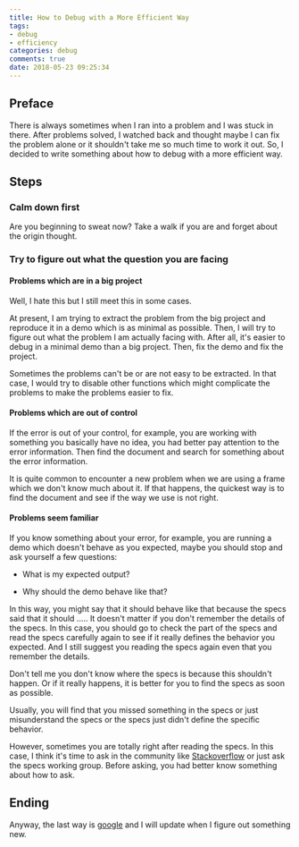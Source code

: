 ```yaml
---
title: How to Debug with a More Efficient Way
tags:
- debug
- efficiency
categories: debug
comments: true
date: 2018-05-23 09:25:34
---
```


## Preface

There is always sometimes when I ran into a problem and I was stuck in there. After problems solved, I watched back and thought maybe I can fix the problem alone or it shouldn't take me so much time to work it out. So, I decided to write something about how to debug with a more efficient way.

## Steps

### Calm down first

Are you beginning to sweat now? Take a walk if you are and forget about the origin thought.

### Try to figure out what the question you are facing

#### Problems which are in a big project

Well, I hate this but I still meet this in some cases.

At present, I am trying to extract the problem from the big project and reproduce it in a demo which is as minimal as possible. Then, I will try to figure out what the problem I am actually facing with. After all, it's easier to debug in a minimal demo than a big project. Then, fix the demo and fix the project.

Sometimes the problems can't be or are not easy to be extracted. In that case, I would try to disable other functions which might complicate the problems to make the problems easier to fix.

#### Problems which are out of control

If the error is out of your control, for example, you are working with something you basically have no idea, you had better pay attention to the error information. Then find the document and search for something about the error information.

It is quite common to encounter a new problem when we are using a frame which we don't know much about it. If that happens, the quickest way is to find the document and see if the way we use is not right.

#### Problems seem familiar

If you know something about your error, for example, you are running a demo which doesn't behave as you expected, maybe you should stop and ask yourself a few questions:

- What is my expected output?

- Why should the demo behave like that?

In this way, you might say that it should behave like that because the specs said that it should ..... It doesn't matter if you don't remember the details of the specs. In this case, you should go to check the part of the specs and read the specs carefully again to see if it really defines the behavior you expected. And I still suggest you reading the specs again even that you remember the details.

Don't tell me you don't know where the specs is because this shouldn't happen. Or if it really happens, it is better for you to find the specs as soon as possible.

Usually, you will find that you missed something in the specs or just misunderstand the specs or the specs just didn't define the specific behavior.

However, sometimes you are totally right after reading the specs. In this case, I think it's time to ask in the community like [Stackoverflow][stackoverflow] or just ask the specs working group. Before asking, you had better know something about how to ask.

## Ending

Anyway, the last way is [google][google] and I will update when I figure out something new.

[google]: https://www.google.com
[stackoverflow]: https://stackoverflow.com
